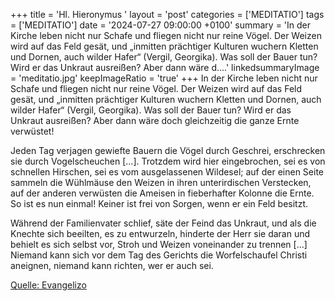 +++
title = 'Hl. Hieronymus  '
layout = 'post'
categories = ['MEDITATIO']
tags = ['MEDITATIO']
date = '2024-07-27 09:00:00 +0100'
summary = 'In der Kirche leben nicht nur Schafe und fliegen nicht nur reine Vögel. Der Weizen wird auf das Feld gesät, und „inmitten prächtiger Kulturen wuchern Kletten und Dornen, auch wilder Hafer“ (Vergil, Georgika). Was soll der Bauer tun? Wird er das Unkraut ausreißen? Aber dann wäre d....'
linkedsummaryImage = 'meditatio.jpg'
keepImageRatio = 'true'
+++
In der Kirche leben nicht nur Schafe und fliegen nicht nur reine Vögel. Der Weizen wird auf das Feld gesät, und „inmitten prächtiger Kulturen wuchern Kletten und Dornen, auch wilder Hafer“ (Vergil, Georgika). Was soll der Bauer tun? Wird er das Unkraut ausreißen? Aber dann wäre doch gleichzeitig die ganze Ernte verwüstet!

Jeden Tag verjagen gewiefte Bauern die Vögel durch Geschrei, erschrecken sie durch Vogelscheuchen […].<!--more--> Trotzdem wird hier eingebrochen, sei es von schnellen Hirschen, sei es vom ausgelassenen Wildesel; auf der einen Seite sammeln die Wühlmäuse den Weizen in ihren unterirdischen Verstecken, auf der anderen verwüsten die Ameisen in fieberhafter Kolonne die Ernte. So ist es nun einmal! Keiner ist frei von Sorgen, wenn er ein Feld besitzt.

Während der Familienvater schlief, säte der Feind das Unkraut, und als die Knechte sich beeilten, es zu entwurzeln, hinderte der Herr sie daran und behielt es sich selbst vor, Stroh und Weizen voneinander zu trennen […] Niemand kann sich vor dem Tag des Gerichts die Worfelschaufel Christi aneignen, niemand kann richten, wer er auch sei.


[Quelle: Evangelizo](https://evangeliumtagfuertag.org/DE/gospel)
